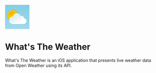 ![appIcon](https://github.com/JesusHdz/Whats-The-Weather/blob/master/What's%20The%20Weather/Assets.xcassets/AppIcon.appiconset/80.png?raw=true)
# What's The Weather

What's The Weather is an iOS application that presents live weather data from Open Weather using its API.

